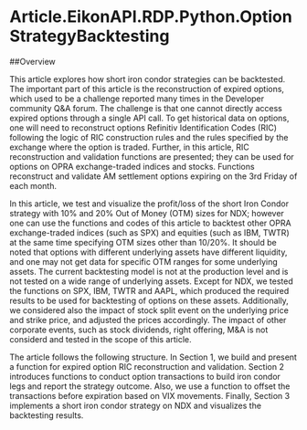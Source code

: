# Article.EikonAPI.RDP.Python.OptionStrategyBacktesting

##Overview

This article explores how short iron condor strategies can be backtested. The important part of this article is the reconstruction of expired options, which used to be a challenge reported many times in the Developer community Q&A forum. The challenge is that one cannot directly access expired options through a single API call. To get historical data on options, one will need to reconstruct options Refinitiv Identification Codes (RIC) following the logic of RIC construction rules and the rules specified by the exchange where the option is traded. Further, in this article, RIC reconstruction and validation functions are presented; they can be used for options on OPRA exchange-traded indices and stocks. Functions reconstruct and validate AM settlement options expiring on the 3rd Friday of each month.

In this article, we test and visualize the profit/loss of the short Iron Condor strategy with 10% and 20% Out of Money (OTM) sizes for NDX; however one can use the functions and codes of this article to backtest other OPRA exchange-traded indices (such as SPX) and equities (such as IBM, TWTR) at the same time specifying OTM sizes other than 10/20%. It should be noted that options with different underlying assets have different liquidity, and one may not get data for specific OTM ranges for some underlying assets. The current backtesting model is not at the production level and is not tested on a wide range of underlying assets. Except for NDX, we tested the functions on SPX, IBM, TWTR and AAPL, which produced the required results to be used for backtesting of options on these assets. Additionally, we considered also the impact of stock split event on the underlying price and strike price, and adjusted the prices accordingly. The impact of other corporate events, such as stock dividends, right offering, M&A is not considerd and tested in the scope of this article.

The article follows the following structure. In Section 1, we build and present a function for expired option RIC reconstruction and validation. Section 2 introduces functions to conduct option transactions to build iron condor legs and report the strategy outcome. Also, we use a function to offset the transactions before expiration based on VIX movements. Finally, Section 3 implements a short iron condor strategy on NDX and visualizes the backtesting results.
